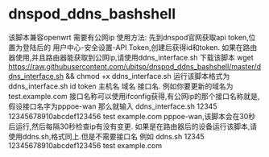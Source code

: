 # dnspod_ddns_bashshell
该脚本兼容openwrt
需要有公网ip
使用方法:
先到dnspod官网获取api token,位置为登陆后的 用户中心-安全设置-API Token,创建后获得id和token.
如果在路由器使用,并且路由器能获取到公网ip,请使用ddns_interface.sh
下载该脚本 wget https://raw.githubusercontent.com/ubitsp/dnspod_ddns_bashshell/master/ddns_interface.sh && chmod +x ddns_interface.sh
 运行该脚本格式为 ddns_interface.sh id token 主机名 域名 接口名.
例如你要更新的域名为test.example.com 接口名称可以使用ifconfig获得,有公网ip的那个接口名称就是,假设接口名字为pppoe-wan 那么就输入 ddns_interface.sh 12345 12345678910abcdef123456 test example.com pppoe-wan,该脚本会在30秒后运行,然后每隔30秒检查ip有没有变更.
如果是在路由器后的设备运行该脚本,请使用ddns.sh,格式同上.但是不需要接口名
例如 
ddns.sh 12345 12345678910abcdef123456 test example.com
